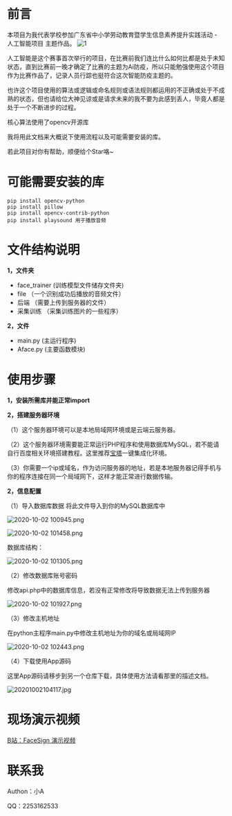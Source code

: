 # 前言
本项目为我代表学校参加广东省中小学劳动教育暨学生信息素养提升实践活动 - 人工智能项目 主题作品。
![1][1]

人工智能是这个赛事首次举行的项目，在比赛前我们连比什么如何比都是处于未知状态，直到比赛前一晚才确定了比赛的主题为Ai防疫，所以只能勉强使用这个项目作为比赛作品了，记录人员行踪也挺符合这次智能防疫主题的。

也许这个项目使用的算法或逻辑或命名规则或语法规则都运用的不正确或处于不成熟的状态，但也请给位大神见谅或是请求未来的我不要为此感到丢人，毕竟人都是处于一个不断进步的过程。

核心算法使用了opencv开源库

我将用此文档来大概说下使用流程以及可能需要安装的库。

若此项目对你有帮助，顺便给个Star咯~

# 可能需要安装的库

    pip install opencv-python
    pip install pillow
    pip install opencv-contrib-python
    pip install playsound 用于播放音频

# 文件结构说明

**1，文件夹**
- face_trainer (训练模型文件储存文件夹)
- file （一个识别成功后播放的音频文件）
- 后端 （需要上传到服务器的文件）
- 采集训练 （采集训练图片的一些程序）

**2，文件**
- main.py (主运行程序)
- Aface.py (主要函数模块)

# 使用步骤

**1，安装所需库并能正常import**

**2，搭建服务器环境**

（1）这个服务器环境可以是本地局域网环境或是云端云服务器。

（2）这个服务器环境需要能正常运行PHP程序和使用数据库MySQL，若不能请自行百度相关环境搭建教程。这里推荐[宝塔][2]一键集成化环境。

（3）你需要一个ip或域名，作为访问服务器的地址，若是本地服务器记得手机与你的程序连接在同一个局域网下，这样才能正常进行数据传输。

**2，信息配置**

（1）导入数据库数据
将此文件导入到你的MySQL数据库中

![2020-10-02 100945.png][3]


![2020-10-02 101458.png][4]

数据库结构：

![2020-10-02 101305.png][5]

（2）修改数据库账号密码

修改api.php中的数据库信息，若没有正常修改将导致数据无法上传到服务器

![2020-10-02 101927.png][6]

（3）修改主机地址

在python主程序main.py中修改主机地址为你的域名或局域网IP

![2020-10-02 102443.png][7]

（4）下载使用App源码

这里App源码请移步到另一个仓库下载，具体使用方法请看那里的描述文档。

![20201002104117.jpg][8]

# 现场演示视频
[B站：FaceSign 演示视频][9]

# 联系我
Authon：小A

QQ：2253162533


  [1]: https://cdn.jsdelivr.net/gh/Xiao-A1/fasv/usr/uploads/2020/10/1010757683.jpg
  [2]: https://www.bt.cn/
  [3]: https://cdn.jsdelivr.net/gh/Xiao-A1/fasv/usr/uploads/2020/10/1072375587.png
  [4]: https://cdn.jsdelivr.net/gh/Xiao-A1/fasv/usr/uploads/2020/10/1654160804.png
  [5]: https://cdn.jsdelivr.net/gh/Xiao-A1/fasv/usr/uploads/2020/10/2011270633.png
  [6]: https://cdn.jsdelivr.net/gh/Xiao-A1/fasv/usr/uploads/2020/10/2215194851.png
  [7]: https://cdn.jsdelivr.net/gh/Xiao-A1/fasv/usr/uploads/2020/10/1323135802.png
  [8]: https://cdn.jsdelivr.net/gh/Xiao-A1/fasv/usr/uploads/2020/10/3668382161.jpg
  [9]: https://b23.tv/QM6PAR
